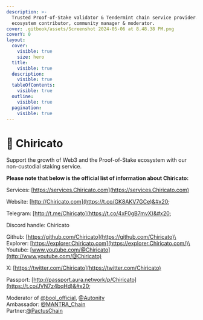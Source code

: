 ```yaml
---
description: >-
  Trusted Proof-of-Stake validator & Tendermint chain service provider. Active
  ecosystem contributor, community manager & moderator.
cover: .gitbook/assets/Screenshot 2024-05-06 at 8.48.38 PM.png
coverY: 0
layout:
  cover:
    visible: true
    size: hero
  title:
    visible: true
  description:
    visible: true
  tableOfContents:
    visible: true
  outline:
    visible: true
  pagination:
    visible: true
---
```


# 💈 Chiricato

Support the growth of Web3 and the Proof-of-Stake ecosystem with our non-custodial staking service.

**Please note that below is the official list of information about Chiricato:**&#x20;

Services: [https://services.Chiricato.com](https://services.Chiricato.com)

Website: [http://Chiricato.com](https://t.co/GK8AKV7GCe)&#x20;

Telegram: [http://t.me/Chiricato](https://t.co/4xF0gB7mvX)&#x20;

Discord handle: Chiricato

Github: [https://github.com/Chiricato](https://github.com/Chiricato)\
Explorer: [https://explorer.Chiricato.com](https://explorer.Chiricato.com/)\
Youtube: [www.youtube.com/@Chiricato](http://www.youtube.com/@Chiricato)

X: [https://twitter.com/Chiricato](https://twitter.com/Chiricato)

Passport: [http://passport.aura.network/p/Chiricato](https://t.co/JVN7z4bqHd)&#x20;

Moderator of [@bool\_official](https://twitter.com/bool\_official), [@Autonity](https://twitter.com/autonity\_) \
Ambassador: [@MANTRA\_Chain](https://twitter.com/MANTRA\_Chain)\
Partner:[@PactusChain](https://twitter.com/PactusChain)&#x20;

